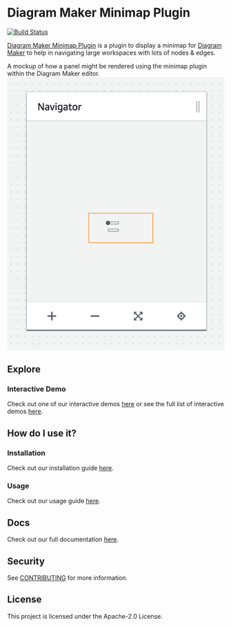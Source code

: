 # Diagram Maker Minimap Plugin
[![Build Status](https://travis-ci.com/awslabs/diagram-maker-plugin-minimap.svg?branch=master)](https://travis-ci.com/awslabs/diagram-maker-plugin-minimap)

[Diagram Maker Minimap Plugin](https://awslabs.github.io/diagram-maker-plugin-minimap) is a plugin to display a minimap for [Diagram Maker](https://github.com/awslabs/diagram-maker) to help in navigating large workspaces with lots of nodes & edges.

A mockup of how a panel might be rendered using the minimap plugin within the Diagram Maker editor.
![Minimap Mockup](docs/assets/MinimapMockup.png)

## Explore

### Interactive Demo
Check out one of our interactive demos [here](https://awslabs.github.io/diagram-maker-plugin-minimap/examples/WideMinimap.html) or see the full list of interactive demos [here](https://awslabs.github.io/diagram-maker-plugin-minimap/explore/demos.html).

## How do I use it?

### Installation
Check out our installation guide [here](https://awslabs.github.io/diagram-maker-plugin-minimap/getting-started/install.html).

### Usage
Check out our usage guide [here](https://awslabs.github.io/diagram-maker-plugin-minimap/usage/integration.html).

## Docs
Check out our full documentation [here](https://awslabs.github.io/diagram-maker-plugin-minimap).

## Security

See [CONTRIBUTING](CONTRIBUTING.md#security-issue-notifications) for more information.

## License

This project is licensed under the Apache-2.0 License.

